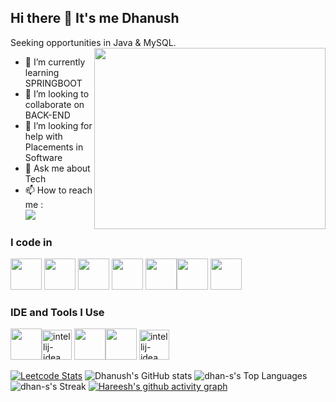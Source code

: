 ## Hi there 👋 It's me Dhanush
Seeking opportunities in Java & MySQL.
<img align="right" width="370" height="290" src="https://i.pinimg.com/originals/47/f0/34/47f0342cec72b800463bf003eac1257e.gif">                                              
- 🌱 I’m currently learning SPRINGBOOT
- 👯 I’m looking to collaborate on BACK-END
- 🤔 I’m looking for help with Placements in Software
- 💬 Ask me about Tech
- 📫 How to reach me :
<br />  [<img src="https://img.shields.io/badge/LinkedIn-0077B5?style=for-the-badge&logo=linkedin&logoColor=white" />](https://www.linkedin.com/in/dhan-s26/)

### I code in
 <img height="50" width="50" src="https://img.icons8.com/color/48/000000/c-programming.png" /> <img height="50" width="50" src="https://img.icons8.com/color/48/000000/java-coffee-cup-logo.png" /> <img height="50" width="50" src="https://img.icons8.com/color/48/000000/html-5.png" /> <img height="50" width="50" src="https://img.icons8.com/color/48/000000/css3.png" />
<img height="50" width="50" src="https://img.icons8.com/color/48/000000/javascript.png"/><img height="50" width="50" src="https://img.icons8.com/color/48/000000/mysql-logo.png"/>  <img height="50" width="50" src="https://img.icons8.com/color/48/000000/spring-logo.png"/>

### IDE and Tools I Use
<img height="50" width="50" src="https://img.icons8.com/color/48/000000/visual-studio-code-2019.png"/><img width="48" height="48" src="https://img.icons8.com/color/48/intellij-idea.png" alt="intellij-idea"/> <img height="50" width="50" src="https://img.icons8.com/color/50/000000/git.png"/><img height="50" src="https://img.shields.io/badge/Netlify-00C7B7?style=for-the-badge&logo=netlify&logoColor=white"/> 
<img width="48" height="48" src="https://img.icons8.com/color/48/intellij-idea.png" alt="intellij-idea"/>

[![Leetcode Stats](https://leetcard.jacoblin.cool/dhanushdhaswin?ext=contest&theme=dark)](https://leetcode.com/dhanushdhaswin)
![Dhanush's GitHub stats](https://github-readme-stats.vercel.app/api?username=dhan-s&theme=dark&show_icons=true&&hide=issues,contribs)
![dhan-s's Top Languages](https://github-readme-stats.vercel.app/api/top-langs/?username=dhan-s&theme=dracula&show_icons=true&hide_border=false&layout=compact)
![dhan-s's Streak](https://github-readme-streak-stats.herokuapp.com/?user=dhan-s&theme=dracula&hide_border=false)
[![Hareesh's github activity graph](https://github-readme-activity-graph.vercel.app/graph?username=dhan-s&bg_color=000000&color=ffffff&line=51f565&point=ffffff&area=true&hide_border=true)](https://github.com/ashutosh00710/github-readme-activity-graph)
